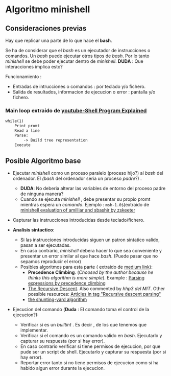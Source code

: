 # Algoritmo minishell

## Consideraciones previas

Hay que replicar una parte de lo que hace el **bash**.

Se ha de considerar que el *bash* es un ejecutador de instrucciones o comandos.
Un *bash* puede ejecutar otros tipos de *bash*. Por lo tanto *minishell* se debe poder ejecutar dentro de *minishell*. **DUDA** : Que interacciones implica esto?

Funcionamiento :
- Entradas de intrucciones o comandos : por teclado y/o fichero.
- Salida de resultados, informacion de ejecucion o error : pantalla y/o fichero.


### Main loop extraido de [youtube-Shell Program Explained](https://www.youtube.com/watch?v=ubt-UjcQUYg)

```txt
while(1)
	Print promt
	Read a line
	Parse:
		-> Build tree representation
	Execute
```

## Posible Algoritmo base

- Ejecutar *minishell* como un proceso paralelo (proceso hijo?) al *bash* del ordenador. El *(bash* del ordenador seria un proceso *padre*?) .
	- **DUDA**: No deberia alterar las variables de entorno del proceso padre de ninguna manera?
	- Cuando se ejecuta *minishell* , debe presentar su propio promt mientras espera un *comando*. Ejemplo : `msh-1.0$`(extraido de [minishell evaluation of amilliar and sbashir by zskeeter](https://www.youtube.com/watch?v=DAkCD6CsEFI)
- Capturar las instrucciones introducidas desde teclado/fichero.
- **Analisis sintactico**: 
	- Si las instrucciones introducidas siguen un patron sintatico valido, pasan a ser ejecutadas.
	- En caso contrario, *minishell* debera hacer lo que sea conveniente y presentar un error similar al que hace *bash*. (Puede pasar que no sepamos reproducir el error)
	- Posibles algoritmos para esta parte ( extraido de [medium link](https://m4nnb3ll.medium.com/minishell-building-a-mini-bash-a-42-project-b55a10598218)):
		- **Precedence Climbing**. (*Choosed by the author because he thinks this algorithm is more simple*). Example : [Parsing expressions by precedence climbing](https://eli.thegreenplace.net/2012/08/02/parsing-expressions-by-precedence-climbing)
		- [The Recursive Descent](https://en.wikipedia.org/wiki/Recursive_descent_parser). Also commented by *hhp3 del MIT*. Other possible resources: [Articles in tag "Recursive descent parsing"](https://eli.thegreenplace.net/tag/recursive-descent-parsing)
		- [the shunting-yard algorithm](https://en.wikipedia.org/wiki/Shunting_yard_algorithm)

- Ejecucion del comando (**Duda** : El comando toma el control de la ejecucion?):
	- Verificar si es un *builtint* . Es decir , de los que tenemos que implementar.
	- Verificar si el comando es un comando valido en *bash*. Ejecutarlo y capturar su respuesta (por si hay error).
	- En caso contrario verificar si tiene permisos de ejecucion, por que pude ser un script de shell. Ejecutarlo y capturar su respuesta (por si hay error).
	- Reportar error tanto si no tiene permisos de ejecucion como si ha habido algun error durante la ejecucion.
